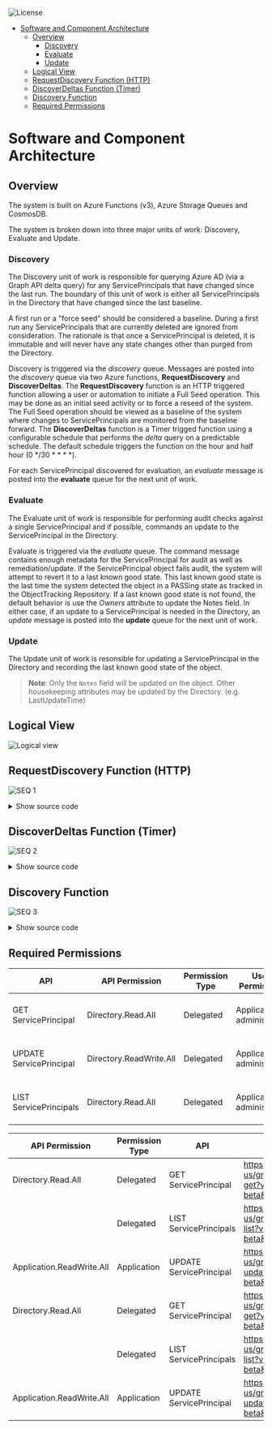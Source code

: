 ![License](https://img.shields.io/badge/license-MIT-green.svg)
- [Software and Component Architecture](#software-and-component-architecture)
  - [Overview](#overview)
    - [Discovery](#discovery)
    - [Evaluate](#evaluate)
    - [Update](#update)
  - [Logical View](#logical-view)
  - [RequestDiscovery Function (HTTP)](#requestdiscovery-function-http)
  - [DiscoverDeltas Function (Timer)](#discoverdeltas-function-timer)
  - [Discovery Function](#discovery-function)
  - [Required Permissions](#required-permissions)

# Software and Component Architecture
## Overview
The system is built on Azure Functions (v3), Azure Storage Queues and CosmosDB.  

The system is broken down into three major units of work: Discovery, Evaluate and Update.  

### Discovery
The Discovery unit of work is responsible for querying Azure AD (via a Graph API delta query) for any ServicePrincipals that have changed since the last run.  The boundary of this unit of work is either all ServicePrincipals in the Directory that have changed since the last baseline.

A first run or a "force seed" should be considered a baseline.  During a first run any ServicePrincipals that are currently deleted are ignored from consideration. The rationale is that once a ServicePrincipal is deleted, it is immutable and will never have any state changes other than purged from the Directory.

Discovery is triggered via the _discovery_ queue.  Messages are posted into the _discovery_ queue via two Azure functions, **RequestDiscovery** and **DiscoverDeltas**.  The **RequestDiscovery** function is an HTTP triggered function allowing a user or automation to initiate a Full Seed operation.  This may be done as an initial seed activity or to force a reseed of the system.  The Full Seed operation should be viewed as a baseline of the system where changes to ServicePrincipals are monitored from the baseline forward.  The **DiscoverDeltas** function is a Timer trigged function using a configurable schedule that performs the _delta_ query on a predictable schedule.  The default schedule triggers the function on the hour and half hour (0 */30 * * * *).  

For each ServicePrincipal discovered for evaluation, an _evaluate_ message is posted into the **evaluate** queue for the next unit of work.

### Evaluate
The Evaluate unit of work is responsible for performing audit checks against a single ServicePrincipal and if possible, commands an update to the ServicePrincipal in the Directory.  

Evaluate is triggered via the _evaluate_ queue.  The command message contains enough metadata for the ServicePrincipal for audit as well as remediation/update.  If the ServicePrincipal object fails audit, the system will attempt to revert it to a last known good state.  This last known good state is the last time the system detected the object in a PASSing state as tracked in the ObjectTracking Repository.  If a last known good state is not found, the default behavior is use the _Owners_ attribute to update the Notes field.  In either case, if an update to a ServicePrincipal is needed in the Directory, an _update_ message is posted into the **update** queue for the next unit of work.

### Update
The Update unit of work is resonsible for updating a ServicePrincipal in the Directory and recording the last known good state of the object.  

>**Note**: Only the `Notes` field will be updated on the object.  Other housekeeping attributes may be updated by the Directory. (e.g. LastUpdateTime)



## Logical View
![Logical view](images/architecture-logical-view.png)

## RequestDiscovery Function (HTTP)
<div class="mermaid" id="seq_requestdiscoveryhttp">

![SEQ 1](images/seq_requestdiscoveryhttp.svg)

<details>
    <summary>Show source code</summary>
        ```mermaid
        sequenceDiagram
            participant C as client
            participant F as RequestDiscovery Function
            participant P as ServicePrincipalProcessor
            participant AC as Activity Context
            participant AS as Activity Service
            participant AR as Activity Repository
            participant QS as Queueu Service
            participant DQ as DiscoveryQueue

            C ->>+F: HTTP GET full=true redirect=true
            % Create Activity %
            F ->>+AS: CreateContext(tracked)
            AS ->> AC: ctor()
            AC -->> AS: activity context
            AS ->> AR: Put()
            AR -->> AS: activity context
            AS -->>-F: activity context

            F ->>+P: RequestDiscovery()
            P ->>+QS: Send(RequestDiscoveryCommand)
            QS ->>+DQ: RequestDiscoveryCommand
            DQ -->>-QS: Success
            QS -->>-P: Success

            F ->> AC: end()
            F ->> AC: dispose()
            AC ->> AS: Put()
            AS ->>+AR: UpsertDocumentAsync
            AR -->>-AS: document

            F -->>-C: 200
        ```
</details>
</div>

## DiscoverDeltas Function (Timer)
<div class="mermaid" id="seq_requestdiscoverytimer">

![SEQ 2](images/seq_requestdiscoverytimer.svg)
    
<details>
        <summary>Show source code</summary>
        ```mermaid
        sequenceDiagram
            participant C as Timer
            participant F as RequestDiscovery Function
            participant P as ServicePrincipalProcessor
            participant AC as Activity Context
            participant AS as Activity Service
            participant AR as Activity Repository
            participant QS as Queueu Service
            participant DQ as DiscoveryQueue

            C ->>+F: 0 */30 * * * *

            % Create Activity %
            F ->>+AS: CreateContext(tracked)
            AS ->> AC: ctor()
            AC -->> AS: activity context
            AS ->> AR: Put()
            AR -->> AS: activity context
            AS -->>-F: activity context

            F ->>+P: RequestDiscovery()
            P ->>+QS: Send(RequestDiscoveryCommand)
            QS ->>+DQ: RequestDiscoveryCommand
            DQ -->>-QS: Success
            QS -->>-P: Success

            F ->> AC: end()
            F ->> AC: dispose()
            AC ->> AS: Put()
            AS ->>+AR: UpsertDocumentAsync
            AR -->>-AS: document

            F -->>-C: 200
        ```
</details>
</div>


## Discovery Function
<div class="mermaid" id="seq_discoveryfunction">

![SEQ 3](images/seq_discoveryfunction.svg)

<details>
    <summary>Show source code</summary>
        ```mermaid
        sequenceDiagram
            participant DQ as DiscoveryQueue
            participant F as Discovery Function
            participant P as ServicePrincipal Processor
            participant AS as Activity Service
            participant AC as Activity Context
            participant AR as Activity Repository
            participant GH as Graph Helper
            participant GS as Graph Service
            participant QS as Queue Service
            participant EQ as Evaluate Queue
            participant CS as Config Service
            participant CR as Config Repository


            DQ -->>F: request command

            % Create Activity %
            F ->>+AS: CreateContext(tracked, lock)
            AS ->> AC: ctor()
            AC -->> AS: activity context
            AS ->> AR: Put()
            AR -->> AS: activity context
            AS -->>-F: activity context

            alt Processor Locked
                F ->> AC: Failed
            else Processor Unlocked
                F ->>+P: DiscoverDeltas(FullSeed)
                P ->>+GH: GetDeltaGraphObjects()
                loop while NextPageRequest != null
                GH ->> GS: NextPageRequest.GetAsync()
                GS -->> GH: Page (200 records)
                GH ->> GH: Prune Removed / Add to List
                end
                GH -->>-P: (metrics, IEnumerable::ServicePrincipal)


                loop each ServicePrincipal in list
                P ->>+GH: GetGraphObjectWithOwners
                GH -->>-P: ServicePrincipal
                P ->> P: contruct ServicePrincipalModel
                P ->>+QS: Send EvaluateServicePrincpalCommand
                QS ->> EQ: EvaluateServicePrincipalCommand
                EQ -->>QS: Success
                QS -->>-P: Success
                end
                P ->> P: Update Config (DeltaLink, RunState)
                P ->>+CS: Put
                CS ->>+CR: ReplaceDocumentAsync
                CR -->>-CS: ProcessorConfiguration
                CS -->>-P: ProcessorConfiguration

                P ->> AC: MergeMetrics
                P ->> AS: Put()
                AS ->>+AR: UpsertDocumentAsync
                AR -->>-AS: document
            end

            F ->> AC: end()
            F ->> AC: dispose()
            AC ->> AS: Put()
            AS ->>+AR: UpsertDocumentAsync
            AR -->>-AS: document

            P -->>-F: metrics
        ```
    </details>
</div>

## Required Permissions

| API | API Permission | Permission Type | User Permission | Documentation |
| --- | --- | --- | --- | --- |
| GET ServicePrincipal | Directory.Read.All  | Delegated | Application administrator | https://docs.microsoft.com/en-us/graph/api/serviceprincipal-get?view=graph-rest-beta&tabs=http |
| UPDATE ServicePrincipal | Directory.ReadWrite.All  | Delegated | Application administrator | https://docs.microsoft.com/en-us/graph/api/serviceprincipal-update?view=graph-rest-beta&tabs=http | 
| LIST ServicePrincipals | Directory.Read.All  | Delegated | Application administrator | https://docs.microsoft.com/en-us/graph/api/serviceprincipal-list?view=graph-rest-beta&tabs=http |

| API Permission | Permission Type | API | Documentation |
| --- | --- | --- | --- |
| Directory.Read.All  | Delegated | GET ServicePrincipal | https://docs.microsoft.com/en-us/graph/api/serviceprincipal-get?view=graph-rest-beta&tabs=http |
| | Delegated | LIST ServicePrincipals | https://docs.microsoft.com/en-us/graph/api/serviceprincipal-list?view=graph-rest-beta&tabs=http |
| Application.ReadWrite.All  | Application | UPDATE ServicePrincipal | https://docs.microsoft.com/en-us/graph/api/serviceprincipal-update?view=graph-rest-beta&tabs=http |
| Directory.Read.All  | Delegated | GET ServicePrincipal | https://docs.microsoft.com/en-us/graph/api/serviceprincipal-get?view=graph-rest-beta&tabs=http |
| | Delegated | LIST ServicePrincipals | https://docs.microsoft.com/en-us/graph/api/serviceprincipal-list?view=graph-rest-beta&tabs=http |
| Application.ReadWrite.All  | Application | UPDATE ServicePrincipal | https://docs.microsoft.com/en-us/graph/api/serviceprincipal-update?view=graph-rest-beta&tabs=http |

